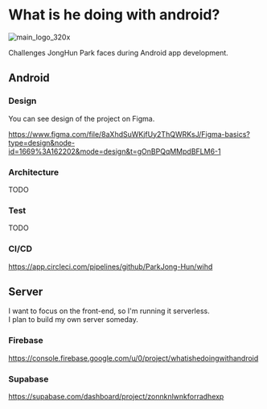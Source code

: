# What is he doing with android?

![main_logo_320x](https://github.com/ParkJong-Hun/whatIsHeDoingWithAndroid/assets/81838716/05c094a1-6c43-41e1-a5d2-3d1f57661d50)

Challenges JongHun Park faces during Android app development.

## Android
### Design

You can see design of the project on Figma.

https://www.figma.com/file/8aXhdSuWKjfUy2ThQWRKsJ/Figma-basics?type=design&node-id=1669%3A162202&mode=design&t=gOnBPQqMMpdBFLM6-1

### Architecture

TODO

### Test

TODO

### CI/CD

https://app.circleci.com/pipelines/github/ParkJong-Hun/wihd

## Server

I want to focus on the front-end, so I'm running it serverless.  
I plan to build my own server someday.

### Firebase

https://console.firebase.google.com/u/0/project/whatishedoingwithandroid

### Supabase

https://supabase.com/dashboard/project/zonnknlwnkforradhexp
